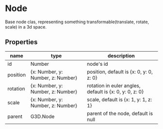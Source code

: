 # Node

Base node clas, representing something transformable(translate, rotate, scale) in a 3d space.


## Properties

| name     | type                              | description                                             |
| -------- | --------------------------------- | ------------------------------------------------------- |
| id       | Number                            | node's id                                               |
| position | {x: Number, y: Number, z: Number} | position, default is {x: 0, y: 0, z: 0}                 |
| rotation | {x: Number, y: Number, z: Number} | rotation in euler angles, default is {x: 0, y: 0, z: 0} |
| scale    | {x: Number, y: Number, z: Number} | scale, default is {x: 1, y: 1, z: 1}                    |
| parent   | G3D.Node                          | parent of the node, default is null                     |
